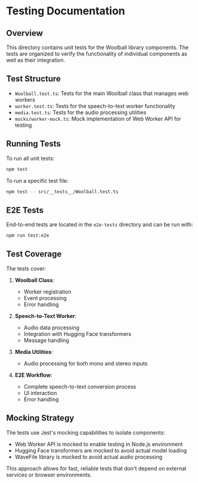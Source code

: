# Testing Documentation

## Overview

This directory contains unit tests for the Woolball library components. The tests are organized to verify the functionality of individual components as well as their integration.

## Test Structure

- `Woolball.test.ts`: Tests for the main Woolball class that manages web workers
- `worker.test.ts`: Tests for the speech-to-text worker functionality
- `media.test.ts`: Tests for the audio processing utilities
- `mocks/worker-mock.ts`: Mock implementation of Web Worker API for testing

## Running Tests

To run all unit tests:

```bash
npm test
```

To run a specific test file:

```bash
npm test -- src/__tests__/Woolball.test.ts
```

## E2E Tests

End-to-end tests are located in the `e2e-tests` directory and can be run with:

```bash
npm run test:e2e
```

## Test Coverage

The tests cover:

1. **Woolball Class**:
   - Worker registration
   - Event processing
   - Error handling

2. **Speech-to-Text Worker**:
   - Audio data processing
   - Integration with Hugging Face transformers
   - Message handling

3. **Media Utilities**:
   - Audio processing for both mono and stereo inputs

4. **E2E Workflow**:
   - Complete speech-to-text conversion process
   - UI interaction
   - Error handling

## Mocking Strategy

The tests use Jest's mocking capabilities to isolate components:

- Web Worker API is mocked to enable testing in Node.js environment
- Hugging Face transformers are mocked to avoid actual model loading
- WaveFile library is mocked to avoid actual audio processing

This approach allows for fast, reliable tests that don't depend on external services or browser environments.